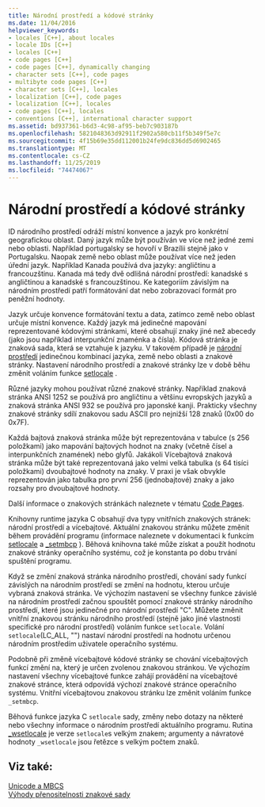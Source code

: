 ```yaml
---
title: Národní prostředí a kódové stránky
ms.date: 11/04/2016
helpviewer_keywords:
- locales [C++], about locales
- locale IDs [C++]
- locales [C++]
- code pages [C++]
- code pages [C++], dynamically changing
- character sets [C++], code pages
- multibyte code pages [C++]
- character sets [C++], locales
- localization [C++], code pages
- localization [C++], locales
- code pages [C++], locales
- conventions [C++], international character support
ms.assetid: bd937361-b6d3-4c98-af95-beb7c903187b
ms.openlocfilehash: 5821048363d92911f2902a580cb11f5b349f5e7c
ms.sourcegitcommit: 4f15b69e35dd112001b24fe9dc836dd5d6902465
ms.translationtype: MT
ms.contentlocale: cs-CZ
ms.lasthandoff: 11/25/2019
ms.locfileid: "74474067"
---
```

# <a name="locales-and-code-pages"></a>Národní prostředí a kódové stránky

ID národního prostředí odráží místní konvence a jazyk pro konkrétní geografickou oblast. Daný jazyk může být používán ve více než jedné zemi nebo oblasti. Například portugalsky se hovoří v Brazílii stejně jako v Portugalsku. Naopak země nebo oblast může používat více než jeden úřední jazyk. Například Kanada používá dva jazyky: angličtinu a francouzštinu. Kanada má tedy dvě odlišná národní prostředí: kanadské s angličtinou a kanadské s francouzštinou. Ke kategoriím závislým na národním prostředí patří formátování dat nebo zobrazovací formát pro peněžní hodnoty.

Jazyk určuje konvence formátování textu a data, zatímco země nebo oblast určuje místní konvence. Každý jazyk má jedinečné mapování reprezentované kódovými stránkami, které obsahují znaky jiné než abecedy (jako jsou například interpunkční znaménka a čísla). Kódová stránka je znaková sada, která se vztahuje k jazyku. V takovém případě je [národní prostředí](../c-runtime-library/locale.md) jedinečnou kombinací jazyka, země nebo oblasti a znakové stránky. Nastavení národního prostředí a znakové stránky lze v době běhu změnit voláním funkce [setlocale](../c-runtime-library/reference/setlocale-wsetlocale.md) .

Různé jazyky mohou používat různé znakové stránky. Například znaková stránka ANSI 1252 se používá pro angličtinu a většinu evropských jazyků a znaková stránka ANSI 932 se používá pro japonské kanji. Prakticky všechny znakové stránky sdílí znakovou sadu ASCII pro nejnižší 128 znaků (0x00 do 0x7F).

Každá bajtová znaková stránka může být reprezentována v tabulce (s 256 položkami) jako mapování bajtových hodnot na znaky (včetně čísel a interpunkčních znamének) nebo glyfů. Jakákoli Vícebajtová znaková stránka může být také reprezentovaná jako velmi velká tabulka (s 64 tisíci položkami) dvoubajtové hodnoty na znaky. V praxi je však obvykle reprezentován jako tabulka pro první 256 (jednobajtové) znaky a jako rozsahy pro dvoubajtové hodnoty.

Další informace o znakových stránkách naleznete v tématu [Code Pages](../c-runtime-library/code-pages.md).

Knihovny runtime jazyka C obsahují dva typy vnitřních znakových stránek: národní prostředí a vícebajtové. Aktuální znakovou stránku můžete změnit během provádění programu (informace naleznete v dokumentaci k funkcím [setlocale](../c-runtime-library/reference/setlocale-wsetlocale.md) a [_setmbcp](../c-runtime-library/reference/setmbcp.md) ). Běhová knihovna také může získat a použít hodnotu znakové stránky operačního systému, což je konstanta po dobu trvání spuštění programu.

Když se změní znaková stránka národního prostředí, chování sady funkcí závislých na národním prostředí se změní na hodnotu, kterou určuje vybraná znaková stránka. Ve výchozím nastavení se všechny funkce závislé na národním prostředí začnou spouštět pomocí znakové stránky národního prostředí, které jsou jedinečné pro národní prostředí "C". Můžete změnit vnitřní znakovou stránku národního prostředí (stejně jako jiné vlastnosti specifické pro národní prostředí) voláním funkce `setlocale`. Volání `setlocale`(LC_ALL, "") nastaví národní prostředí na hodnotu určenou národním prostředím uživatele operačního systému.

Podobně při změně vícebajtové kódové stránky se chování vícebajtových funkcí změní na, který je určen zvolenou znakovou stránkou. Ve výchozím nastavení všechny vícebajtové funkce zahájí provádění na vícebajtové znakové stránce, která odpovídá výchozí znakové stránce operačního systému. Vnitřní vícebajtovou znakovou stránku lze změnit voláním funkce `_setmbcp`.

Běhová funkce jazyka C `setlocale` sady, změny nebo dotazy na některé nebo všechny informace o národním prostředí aktuálního programu. Rutina [_wsetlocale](../c-runtime-library/reference/setlocale-wsetlocale.md) je verze `setlocale`s velkým znakem; argumenty a návratové hodnoty `_wsetlocale` jsou řetězce s velkým počtem znaků.

## <a name="see-also"></a>Viz také:

[Unicode a MBCS](../text/unicode-and-mbcs.md)<br/>
[Výhody přenositelnosti znakové sady](../text/benefits-of-character-set-portability.md)
